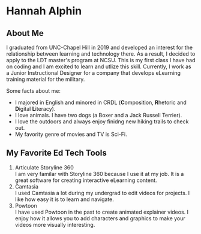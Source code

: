 <h1>Hannah Alphin</h1>
<h2>About Me</h2>
<p>I graduated from UNC-Chapel Hill in 2019 and developed an interest for the relationship between learning and technology there. 
As a result, I decided to apply to the LDT master's program at NCSU. This is my first class I have had on coding and I am excited to 
learn and utlize this skill. Currently, I work as a Junior Instructional Designer for a company that develops eLearning training material 
for the military.</p>
<p> Some facts about me:</p>
<ul>
<li>I majored in English and minored in CRDL (<b>C</b>omposition, <b>R</b>hetoric and <b>D</b>igital <b>L</b>iteracy).</li>
<li>I love animals. I have two dogs (a Boxer and a Jack Russell Terrier).</li>
<li>I love the outdoors and always enjoy finidng new hiking trails to check out.</li>
<li>My favority genre of movies and TV is Sci-Fi.</li>
</ul>

<h2>My Favorite Ed Tech Tools</h2>
<ol>
<li>Articulate Storyline 360</li>
I am very familar with Storyline 360 because I use it at my job. It is a great software for creating interactive eLearning content.
<li>Camtasia</li>
I used Camtasia a lot during my undergrad to edit videos for projects. I like how easy it is to learn and navigate.
<li>Powtoon</li>
I have used Powtoon in the past to create animated explainer videos. I enjoy how it allows you to add characters and graphics to make
your videos more visually interesting. 
